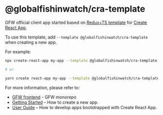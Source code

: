 # @globalfishinwatch/cra-template

GFW official client app started based on [Redux+TS template](https://github.com/reduxjs/cra-template-redux-typescript) for [Create React App](https://github.com/facebook/create-react-app).

To use this template, add `--template @globalfishinwatch/cra-template` when creating a new app.

For example:

```sh
npx create-react-app my-app --template @globalfishinwatch/cra-template

# or

yarn create react-app my-app --template @globalfishinwatch/cra-template
```

For more information, please refer to:

- [GFW frontend](https://github.com/GlobalFishingWatch/frontend) - GFW monorepo
- [Getting Started](https://create-react-app.dev/docs/getting-started) – How to create a new app.
- [User Guide](https://create-react-app.dev) – How to develop apps bootstrapped with Create React App.
